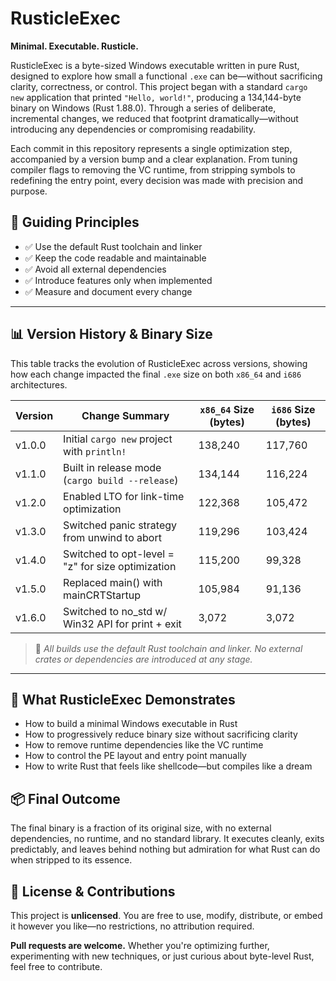 # RusticleExec

**Minimal. Executable. Rusticle.**

RusticleExec is a byte-sized Windows executable written in pure Rust, designed to explore how small a functional `.exe` can be—without sacrificing clarity, correctness, or control. This project began with a standard `cargo new` application that printed `"Hello, world!"`, producing a 134,144-byte binary on Windows (Rust 1.88.0). Through a series of deliberate, incremental changes, we reduced that footprint dramatically—without introducing any dependencies or compromising readability.

Each commit in this repository represents a single optimization step, accompanied by a version bump and a clear explanation. From tuning compiler flags to removing the VC runtime, from stripping symbols to redefining the entry point, every decision was made with precision and purpose.

## 🧭 Guiding Principles

- ✅ Use the default Rust toolchain and linker
- ✅ Keep the code readable and maintainable
- ✅ Avoid all external dependencies
- ✅ Introduce features only when implemented
- ✅ Measure and document every change

---

## 📊 Version History & Binary Size

This table tracks the evolution of RusticleExec across versions, showing how each change impacted the final `.exe` size on both `x86_64` and `i686` architectures.

| Version | Change Summary                                    | `x86_64` Size (bytes) | `i686` Size (bytes) |
|---------|---------------------------------------------------|-----------------------|---------------------|
| v1.0.0  | Initial `cargo new` project with `println!`       | 138,240               | 117,760             |
| v1.1.0  | Built in release mode (`cargo build --release`)   | 134,144               | 116,224             |
| v1.2.0  | Enabled LTO for link-time optimization            | 122,368               | 105,472             |
| v1.3.0  | Switched panic strategy from unwind to abort      | 119,296               | 103,424             |
| v1.4.0  | Switched to opt-level = "z" for size optimization | 115,200               |  99,328             |
| v1.5.0  | Replaced main() with mainCRTStartup               | 105,984               |  91,136             |
| v1.6.0  | Switched to no_std w/ Win32 API for print + exit  |   3,072               |   3,072             |

<!-- cargo clean; $targets = @("x86_64-pc-windows-msvc", "i686-pc-windows-msvc"); foreach ($t in $targets) { cargo build --release --target $t; $exe = "target\$t\release\rusticle.exe"; Write-Host "$t`t$($(Get-Item $exe).Length) bytes" } -->

> 📌 *All builds use the default Rust toolchain and linker. No external crates or dependencies are introduced at any stage.*

---

## 🚀 What RusticleExec Demonstrates

- How to build a minimal Windows executable in Rust
- How to progressively reduce binary size without sacrificing clarity
- How to remove runtime dependencies like the VC runtime
- How to control the PE layout and entry point manually
- How to write Rust that feels like shellcode—but compiles like a dream

## 📦 Final Outcome

The final binary is a fraction of its original size, with no external dependencies, no runtime, and no standard library. It executes cleanly, exits predictably, and leaves behind nothing but admiration for what Rust can do when stripped to its essence.

## 📄 License & Contributions

This project is **unlicensed**. You are free to use, modify, distribute, or embed it however you like—no restrictions, no attribution required.

**Pull requests are welcome.** Whether you're optimizing further, experimenting with new techniques, or just curious about byte-level Rust, feel free to contribute.